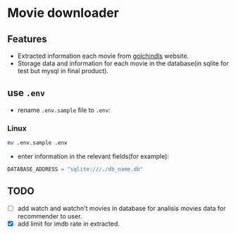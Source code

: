 # Movie downloader

## Features
- Extracted information each movie from [golchindls](https://golchindls.ir/) website.
- Storage data and information for each movie in the database(in sqlite for test but mysql in final product).

## use `.env` 
- rename `.env.sample` file to `.env`:
### Linux
```bash
mv .env.sample .env
```
- enter information in the relevant fields(for example):
```python
DATABASE_ADDRESS = "sqlite:///./db_name.db"
```

## TODO
- [ ] add watch and watchn't movies in database for analisis movies data for recommender to user.
- [X] add limit for imdb rate in extracted.
